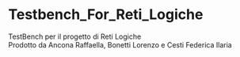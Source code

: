 # Testbench_For_Reti_Logiche
TestBench per il progetto di Reti Logiche <br>
Prodotto da Ancona Raffaella, Bonetti Lorenzo e Cesti Federica Ilaria
